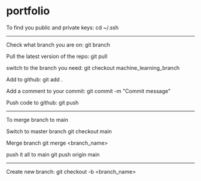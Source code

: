 # portfolio
To find you public and private keys:
	cd ~/.ssh

-----------------------------------------------
Check what branch you are on:
    git branch

Pull the latest version of the repo:
    git pull
	
switch to the branch you need:
	git checkout machine_learning_branch

Add to github:
    git add .

Add a comment to your commit:
    git commit -m "Commit message"

Push code to github:
    git push

-------------------------------------------------
To merge branch to main

Switch to master branch
    git checkout main

Merge branch
    git merge <branch_name>

push it all to main
    git push origin main

-------------------------------------------------
Create new branch:
	git checkout -b <branch_name>